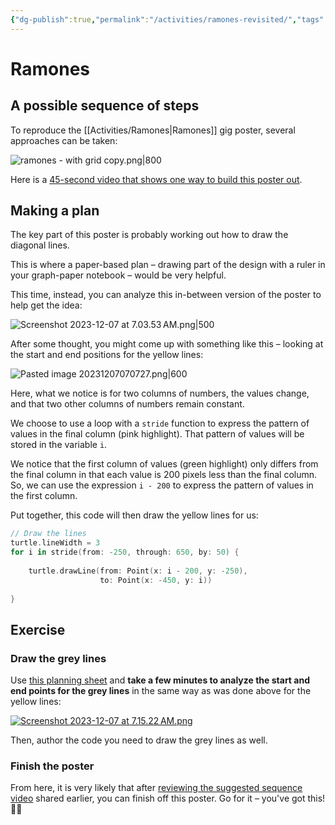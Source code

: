 ```yaml
---
{"dg-publish":true,"permalink":"/activities/ramones-revisited/","tags":["C1.1","A1.1","A1.2","C1.1","C1.5","C2.4","C2.6","C2.7"],"dgHomeLink":true,"dgShowToc":true}
---
```


# Ramones

## A possible sequence of steps

To reproduce the [[Activities/Ramones\|Ramones]] gig poster, several approaches can be taken:

![ramones - with grid copy.png|800](/img/user/Media/ramones%20-%20with%20grid%20copy.png)

Here is a [45-second video that shows one way to build this poster out](https://www.russellgordon.ca/lcs/2023-24/icd2o/ramones_sequence.mp4).

## Making a plan

The key part of this poster is probably working out how to draw the diagonal lines.

This is where a paper-based plan – drawing part of the design with a ruler in your graph-paper notebook – would be very helpful.

This time, instead, you can analyze this in-between version of the poster to help get the idea:

![Screenshot 2023-12-07 at 7.03.53 AM.png|500](/img/user/Media/Screenshot%202023-12-07%20at%207.03.53%E2%80%AFAM.png)

After some thought, you might come up with something like this – looking at the start and end positions for the yellow lines:

![Pasted image 20231207070727.png|600](/img/user/Media/Pasted%20image%2020231207070727.png)

Here, what we notice is for two columns of numbers, the values change, and that two other columns of numbers remain constant.

We choose to use a loop with a `stride` function to express the pattern of values in the final column (pink highlight). That pattern of values will be stored in the variable `i`.

We notice that the first column of values (green highlight) only differs from the final column in that each value is 200 pixels less than the final column. So, we can use the expression `i - 200` to express the pattern of values in the first column.

Put together, this code will then draw the yellow lines for us:

```swift
// Draw the lines
turtle.lineWidth = 3
for i in stride(from: -250, through: 650, by: 50) {
    
    turtle.drawLine(from: Point(x: i - 200, y: -250),
                    to: Point(x: -450, y: i))
    
}
```

## Exercise

### Draw the grey lines

Use [this planning sheet](https://www.russellgordon.ca/lcs/2023-24/icd2o/ramones_lines_planning_sheet.pdf) and **take a few minutes to analyze the start and end points for the grey lines** in the same way as was done above for the yellow lines:

[![Screenshot 2023-12-07 at 7.15.22 AM.png](/img/user/Media/Screenshot%202023-12-07%20at%207.15.22%E2%80%AFAM.png)](https://www.russellgordon.ca/lcs/2023-24/icd2o/ramones_lines_planning_sheet.pdf)

Then, author the code you need to draw the grey lines as well.

### Finish the poster

From here, it is very likely that after [reviewing the suggested sequence video](https://www.russellgordon.ca/lcs/2023-24/icd2o/ramones_sequence.mp4) shared earlier, you can finish off this poster. Go for it – you've got this! 👊🏼